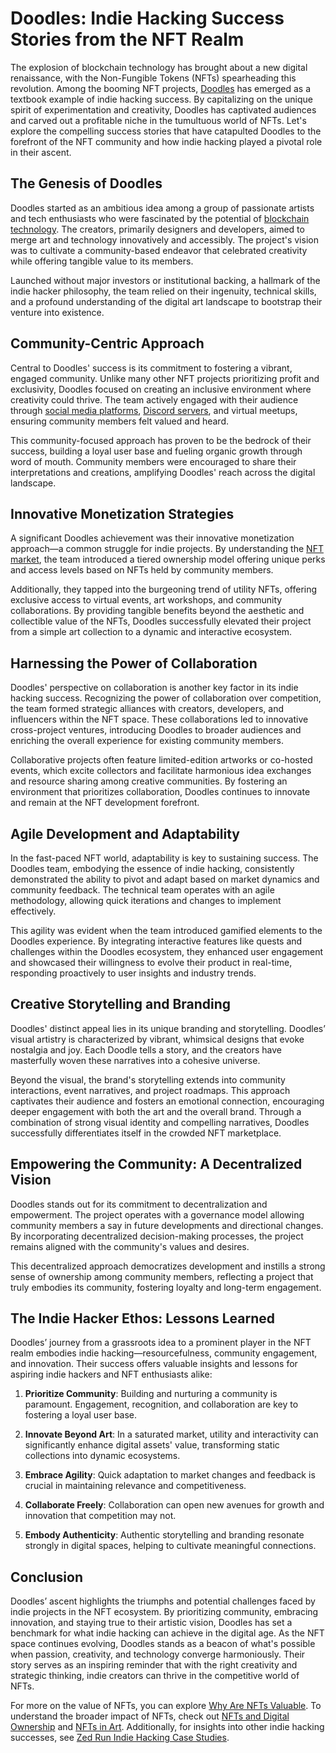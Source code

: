 # Doodles: Indie Hacking Success Stories from the NFT Realm

The explosion of blockchain technology has brought about a new digital renaissance, with the Non-Fungible Tokens (NFTs) spearheading this revolution. Among the booming NFT projects, [Doodles](https://www.doodles.app) has emerged as a textbook example of indie hacking success. By capitalizing on the unique spirit of experimentation and creativity, Doodles has captivated audiences and carved out a profitable niche in the tumultuous world of NFTs. Let's explore the compelling success stories that have catapulted Doodles to the forefront of the NFT community and how indie hacking played a pivotal role in their ascent.

## The Genesis of Doodles

Doodles started as an ambitious idea among a group of passionate artists and tech enthusiasts who were fascinated by the potential of [blockchain technology](https://www.license-token.com/wiki/what-is-blockchain). The creators, primarily designers and developers, aimed to merge art and technology innovatively and accessibly. The project's vision was to cultivate a community-based endeavor that celebrated creativity while offering tangible value to its members.

Launched without major investors or institutional backing, a hallmark of the indie hacker philosophy, the team relied on their ingenuity, technical skills, and a profound understanding of the digital art landscape to bootstrap their venture into existence.

## Community-Centric Approach

Central to Doodles' success is its commitment to fostering a vibrant, engaged community. Unlike many other NFT projects prioritizing profit and exclusivity, Doodles focused on creating an inclusive environment where creativity could thrive. The team actively engaged with their audience through [social media platforms](https://twitter.com/whatsdoodles), [Discord servers](https://discord.com/invite/doodles), and virtual meetups, ensuring community members felt valued and heard.

This community-focused approach has proven to be the bedrock of their success, building a loyal user base and fueling organic growth through word of mouth. Community members were encouraged to share their interpretations and creations, amplifying Doodles' reach across the digital landscape.

## Innovative Monetization Strategies

A significant Doodles achievement was their innovative monetization approach—a common struggle for indie projects. By understanding the [NFT market](https://www.license-token.com/wiki/what-are-nf-ts), the team introduced a tiered ownership model offering unique perks and access levels based on NFTs held by community members.

Additionally, they tapped into the burgeoning trend of utility NFTs, offering exclusive access to virtual events, art workshops, and community collaborations. By providing tangible benefits beyond the aesthetic and collectible value of the NFTs, Doodles successfully elevated their project from a simple art collection to a dynamic and interactive ecosystem.

## Harnessing the Power of Collaboration

Doodles' perspective on collaboration is another key factor in its indie hacking success. Recognizing the power of collaboration over competition, the team formed strategic alliances with creators, developers, and influencers within the NFT space. These collaborations led to innovative cross-project ventures, introducing Doodles to broader audiences and enriching the overall experience for existing community members.

Collaborative projects often feature limited-edition artworks or co-hosted events, which excite collectors and facilitate harmonious idea exchanges and resource sharing among creative communities. By fostering an environment that prioritizes collaboration, Doodles continues to innovate and remain at the NFT development forefront.

## Agile Development and Adaptability

In the fast-paced NFT world, adaptability is key to sustaining success. The Doodles team, embodying the essence of indie hacking, consistently demonstrated the ability to pivot and adapt based on market dynamics and community feedback. The technical team operates with an agile methodology, allowing quick iterations and changes to implement effectively.

This agility was evident when the team introduced gamified elements to the Doodles experience. By integrating interactive features like quests and challenges within the Doodles ecosystem, they enhanced user engagement and showcased their willingness to evolve their product in real-time, responding proactively to user insights and industry trends.

## Creative Storytelling and Branding

Doodles' distinct appeal lies in its unique branding and storytelling. Doodles’ visual artistry is characterized by vibrant, whimsical designs that evoke nostalgia and joy. Each Doodle tells a story, and the creators have masterfully woven these narratives into a cohesive universe.

Beyond the visual, the brand's storytelling extends into community interactions, event narratives, and project roadmaps. This approach captivates their audience and fosters an emotional connection, encouraging deeper engagement with both the art and the overall brand. Through a combination of strong visual identity and compelling narratives, Doodles successfully differentiates itself in the crowded NFT marketplace.

## Empowering the Community: A Decentralized Vision

Doodles stands out for its commitment to decentralization and empowerment. The project operates with a governance model allowing community members a say in future developments and directional changes. By incorporating decentralized decision-making processes, the project remains aligned with the community's values and desires.

This decentralized approach democratizes development and instills a strong sense of ownership among community members, reflecting a project that truly embodies its community, fostering loyalty and long-term engagement.

## The Indie Hacker Ethos: Lessons Learned

Doodles’ journey from a grassroots idea to a prominent player in the NFT realm embodies indie hacking—resourcefulness, community engagement, and innovation. Their success offers valuable insights and lessons for aspiring indie hackers and NFT enthusiasts alike:

1. **Prioritize Community**: Building and nurturing a community is paramount. Engagement, recognition, and collaboration are key to fostering a loyal user base.
   
2. **Innovate Beyond Art**: In a saturated market, utility and interactivity can significantly enhance digital assets' value, transforming static collections into dynamic ecosystems.

3. **Embrace Agility**: Quick adaptation to market changes and feedback is crucial in maintaining relevance and competitiveness.

4. **Collaborate Freely**: Collaboration can open new avenues for growth and innovation that competition may not.

5. **Embody Authenticity**: Authentic storytelling and branding resonate strongly in digital spaces, helping to cultivate meaningful connections.

## Conclusion

Doodles’ ascent highlights the triumphs and potential challenges faced by indie projects in the NFT ecosystem. By prioritizing community, embracing innovation, and staying true to their artistic vision, Doodles has set a benchmark for what indie hacking can achieve in the digital age. As the NFT space continues evolving, Doodles stands as a beacon of what's possible when passion, creativity, and technology converge harmoniously. Their story serves as an inspiring reminder that with the right creativity and strategic thinking, indie creators can thrive in the competitive world of NFTs.

For more on the value of NFTs, you can explore [Why Are NFTs Valuable](https://www.license-token.com/wiki/why-are-nf-ts-valuable). To understand the broader impact of NFTs, check out [NFTs and Digital Ownership](https://www.license-token.com/wiki/nf-ts-and-digital-ownership) and [NFTs in Art](https://www.license-token.com/wiki/nf-ts-and-art). Additionally, for insights into other indie hacking successes, see [Zed Run Indie Hacking Case Studies](https://www.license-token.com/wiki/zed-run-indie-hacking-case-studies).